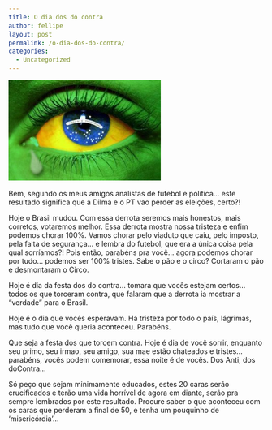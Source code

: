 ```yaml
---
title: O dia dos do contra
author: fellipe
layout: post
permalink: /o-dia-dos-do-contra/
categories:
  - Uncategorized
---
```

[<img class="size-medium wp-image-199 aligncenter" alt="brasil-chora" src="/img/posts//2014/07/brasil-chora-300x199.jpg" width="300" height="199" />][1]

Bem, segundo os meus amigos analistas de futebol e política&#8230; este resultado significa que a Dilma e o PT vao perder as eleições, certo?!

Hoje o Brasil mudou. Com essa derrota seremos mais honestos, mais corretos, votaremos melhor. Essa derrota mostra nossa tristeza e enfim podemos chorar 100%. Vamos chorar pelo viaduto que caiu, pelo imposto, pela falta de segurança&#8230; e lembra do futebol, que era a única coisa pela qual sorríamos?! Pois então, parabéns pra você&#8230; agora podemos chorar por tudo&#8230; podemos ser 100% tristes. Sabe o pão e o circo? Cortaram o pão e desmontaram o Circo.

Hoje é dia da festa dos do contra&#8230; tomara que vocês estejam certos&#8230; todos os que torceram contra, que falaram que a derrota ia mostrar a &#8220;verdade&#8221; para o Brasil.

Hoje é o dia que vocês esperavam. Há tristeza por todo o país, lágrimas, mas tudo que você queria aconteceu. Parabéns.

Que seja a festa dos que torcem contra. Hoje é dia de você sorrir, enquanto seu primo, seu irmao, seu amigo, sua mae estão chateados e tristes&#8230; parabéns, vocês podem comemorar, essa noite é de vocês. Dos Anti, dos doContra&#8230;

Só peço que sejam minimamente educados, estes 20 caras serão crucificados e terão uma vida horrível de agora em diante, serão pra sempre lembrados por este resultado. Procure saber o que aconteceu com os caras que perderam a final de 50, e tenha um pouquinho de &#8216;misericórdia&#8217;&#8230;

 [1]: /img/posts//2014/07/brasil-chora.jpg